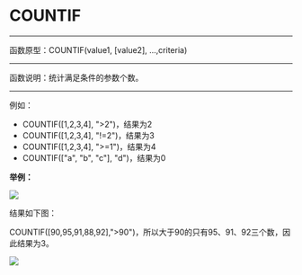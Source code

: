 # COUNTIF
*****
函数原型：COUNTIF(value1, [value2], ...,criteria)
*****
函数说明：统计满足条件的参数个数。
*****

例如：

- COUNTIF([1,2,3,4], ">2")，结果为2
- COUNTIF([1,2,3,4], "!=2")，结果为3
- COUNTIF([1,2,3,4], ">=1")，结果为4
- COUNTIF(["a", "b", "c"], "d")，结果为0

**举例：**

![](../img/6-3-4-2i1.png)

结果如下图：

COUNTIF([90,95,91,88,92],">90")，所以大于90的只有95、91、92三个数，因此结果为3。

![](../img/6-3-4-2i2.png)


